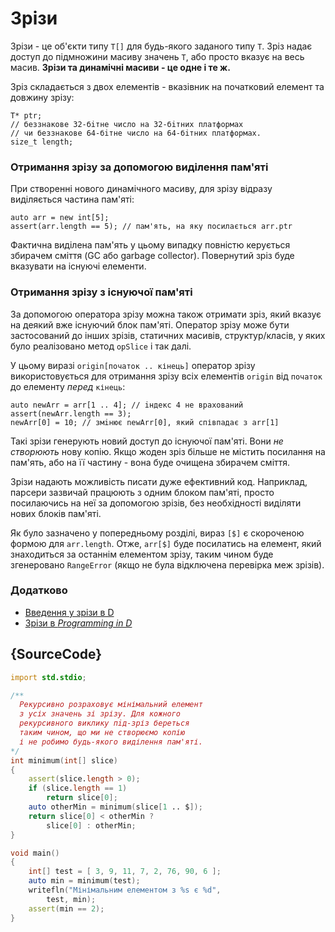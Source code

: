# Зрiзи

Зрiзи - це об'єкти типу `T[]` для будь-якого заданого типу `Т`. Зріз
надає доступ до підмножини масиву значень `Т`, або просто вказує на
весь масив. **Зрiзи та динамічні масиви - це одне і те ж.**

Зріз складається з двох елементів - вказівник на початковий елемент та
довжину зрізу:

    T* ptr;
    // беззнакове 32-бiтне число на 32-бiтних платформах
    // чи беззнакове 64-бiтне число на 64-бiтних платформах.
    size_t length;

### Отримання зрізу за допомогою виділення пам'яті

При створенні нового динамічного масиву, для зрiзу відразу видiляється
частина пам'ятi:

    auto arr = new int[5];
    assert(arr.length == 5); // пам'ять, на яку посилається arr.ptr

Фактична виділена пам'ять у цьому випадку повністю керується збирачем
сміття (GC або garbage collector). Повернутий зріз буде вказувати на
існуючі елементи.

### Отримання зрізу з існуючої пам'яті

За допомогою оператора зрізу можна також отримати зріз, який вказує
на деякий вже існуючий блок пам'яті. Оператор зрізу може бути
застосований до інших зрізів, статичних масивів, структур/класів, у
яких було реалізовано метод `opSlice` і так далі.

У цьому виразі `origin[початок .. кінець]` оператор зрізу використовується
для отримання зрізу всіх елементів `origin` від `початок` до елементу
_перед_ `кінець`:

    auto newArr = arr[1 .. 4]; // iндекс 4 не врахований
    assert(newArr.length == 3);
    newArr[0] = 10; // змiнює newArr[0], який співпадає з arr[1]

Такі зрізи генерують новий доступ до існуючої пам'яті. Вони *не створюють*
нову копію. Якщо жоден зрiз більше не містить посилання на пам'ять,
або на її частину - вона буде очищена збирачем сміття.

Зрізи надають можливість писати дуже ефективний код. Наприклад, парсери
зазвичай працюють з одним блоком пам'яті, просто посилаючись на неї
за допомогою зрiзiв, без необхідності виділяти нових блоків пам'яті.

Як було зазначено у попередньому розділі, вираз `[$]` є скороченою формою
для `arr.length`. Отже, `arr[$]` буде посилатись на елемент, який
знаходиться за останнім елементом зрізу, таким чином буде згенеровано
`RangeError` (якщо не була відключена перевiрка меж зрiзiв).

### Додатково

- [Введення у зрiзи в D](http://dlang.org/d-array-article.html)
- [Зрiзи в _Programming in D_](http://ddili.org/ders/d.en/slices.html)

## {SourceCode}

```d
import std.stdio;

/**
  Рекурсивно розраховує мінімальний елемент
  з усіх значень зі зрізу. Для кожного
  рекурсивного виклику пiд-зріз береться
  таким чином, що ми не створюємо копію
  і не робимо будь-якого виділення пам'яті.
*/
int minimum(int[] slice)
{
    assert(slice.length > 0);
    if (slice.length == 1)
        return slice[0];
    auto otherMin = minimum(slice[1 .. $]);
    return slice[0] < otherMin ?
        slice[0] : otherMin;
}

void main()
{
    int[] test = [ 3, 9, 11, 7, 2, 76, 90, 6 ];
    auto min = minimum(test);
    writefln("Мінімальним елементом з %s є %d",
        test, min);
    assert(min == 2);
}
```
